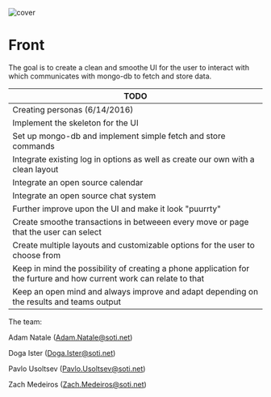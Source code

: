 ![cover](http://www.franhurtado.es/wp-content/uploads/2015/06/mean_stack.jpg)

# Front
The goal is to create a clean and smoothe UI for the user to interact with which communicates with mongo-db to fetch and store data.


| TODO                                                                                                                            |
|---------------------------------------------------------------------------------------------------------------------------------|
| Creating personas (6/14/2016)                                                                                                   |
| Implement the skeleton for the UI                                                                                               |
| Set up mongo-db and implement simple fetch and store commands                                                                   |
| Integrate existing log in options as well as create our own with a clean layout                                                 |
| Integrate an open source calendar                                                                                               |
| Integrate an open source chat system                                                                                            |
| Further improve upon the UI and make it look "puurrty"                                                                          |
| Create smoothe transactions in betweeen every move or page that the user can select                                             |
| Create multiple layouts and customizable options for the user to choose from                                                    |
| Keep in mind the possibility of creating a phone application for the furture and how current work can relate to that            |
| Keep an open mind and always improve and adapt depending on the results and teams output                                        |
The team:

Adam Natale (Adam.Natale@soti.net)

Doga Ister (Doga.Ister@soti.net)

Pavlo Usoltsev (Pavlo.Usoltsev@soti.net)

Zach Medeiros (Zach.Medeiros@soti.net)

